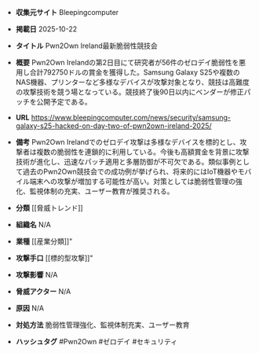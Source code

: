 - **収集元サイト**
Bleepingcomputer

- **掲載日**
2025-10-22

- **タイトル**
Pwn2Own Ireland最新脆弱性競技会

- **概要**
Pwn2Own Irelandの第2日目にて研究者が56件のゼロデイ脆弱性を悪用し合計792750ドルの賞金を獲得した。Samsung Galaxy S25や複数のNAS機器、プリンターなど多様なデバイスが攻撃対象となり、競技は高難度の攻撃技術を競う場となっている。競技終了後90日以内にベンダーが修正パッチを公開予定である。

- **URL**
https://www.bleepingcomputer.com/news/security/samsung-galaxy-s25-hacked-on-day-two-of-pwn2own-ireland-2025/

- **備考**
Pwn2Own Irelandでのゼロデイ攻撃は多様なデバイスを標的とし、攻撃者は複数の脆弱性を連鎖的に利用している。今後も高額賞金を背景に攻撃技術が進化し、迅速なパッチ適用と多層防御が不可欠である。類似事例として過去のPwn2Own競技会での成功例が挙げられ、将来的にはIoT機器やモバイル端末への攻撃が増加する可能性が高い。対策としては脆弱性管理の強化、監視体制の充実、ユーザー教育が推奨される。

- **分類**
[[脅威トレンド]]

- **組織名**
N/A

- **業種**
[[産業分類]]"

- **攻撃手口**
[[標的型攻撃]]"

- **攻撃影響**
N/A

- **脅威アクター**
N/A

- **原因**
N/A

- **対処方法**
脆弱性管理強化、監視体制充実、ユーザー教育

- **ハッシュタグ**
#Pwn2Own #ゼロデイ #セキュリティ
